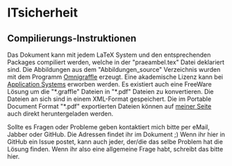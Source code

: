 ITsicherheit
============
Compilierungs-Instruktionen
---------------------------
Das Dokument kann mit jedem LaTeX System und den entsprechenden Packages compiliert werden, 
welche in der "praeambel.tex" Datei deklariert sind. 
Die Abbildungen aus dem "Abbildungen_source" Verzeichnis wurden mit dem Programm [Omnigraffle](http://www.omnigroup.com/omnigraffle/) erzeugt. 
Eine akademische Lizenz kann bei [Application Systems](http://www.application-systems.de/omnigraffle/kaufen.html) erworben werden. 
Es existiert auch eine FreeWare Lösung um die "\*.graffle" Dateien in "\*.pdf" Dateien zu konvertieren. 
Die Dateien an sich sind in einem XML-Format gespeichert. 
Die im Portable Document Format "*.pdf" exportierten Dateien können auf [meiner Seite](http://public.fh-trier.de/~weissk/) auch direkt heruntergeladen werden.

Sollte es Fragen oder Probleme geben kontaktiert mich bitte per eMail, Jabber oder GitHub. 
Die Adressen findet ihr im Dokument ;) 
Wenn ihr hier in GitHub ein Issue postet, kann auch jeder, der/die das selbe Problem hat die Lösung finden. 
Wenn ihr also eine allgemeine Frage habt, schreibt das bitte hier.
